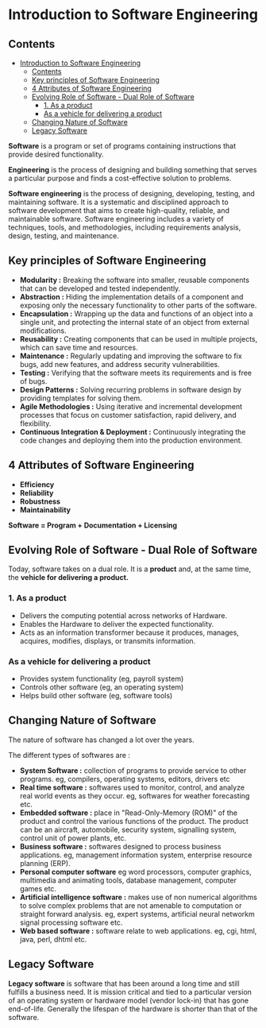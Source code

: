 # Introduction to Software Engineering

## Contents

- [Introduction to Software Engineering](#introduction-to-software-engineering)
  - [Contents](#contents)
  - [Key principles of Software Engineering](#key-principles-of-software-engineering)
  - [4 Attributes of Software Engineering](#4-attributes-of-software-engineering)
  - [Evolving Role of Software - Dual Role of Software](#evolving-role-of-software---dual-role-of-software)
    - [1. As a product](#1-as-a-product)
    - [As a vehicle for delivering a product](#as-a-vehicle-for-delivering-a-product)
  - [Changing Nature of Software](#changing-nature-of-software)
  - [Legacy Software](#legacy-software)

**Software** is a program or set of programs containing instructions that provide desired functionality.

**Engineering** is the process of designing and building something that serves a particular purpose and finds a cost-effective solution to problems.

**Software engineering** is the process of designing, developing, testing, and maintaining software. It is a systematic and disciplined approach to software development that aims to create high-quality, reliable, and maintainable software. Software engineering includes a variety of techniques, tools, and methodologies, including requirements analysis, design, testing, and maintenance.

## Key principles of Software Engineering

-   **Modularity :** Breaking the software into smaller, reusable components that can be developed and tested independently.
-   **Abstraction :** Hiding the implementation details of a component and exposing only the necessary functionality to other parts of the software.
-   **Encapsulation :** Wrapping up the data and functions of an object into a single unit, and protecting the internal state of an object from external modifications.
-   **Reusability :** Creating components that can be used in multiple projects, which can save time and resources.
-   **Maintenance :** Regularly updating and improving the software to fix bugs, add new features, and address security vulnerabilities.
-   **Testing :** Verifying that the software meets its requirements and is free of bugs.
-   **Design Patterns :** Solving recurring problems in software design by providing templates for solving them.
-   **Agile Methodologies :** Using iterative and incremental development processes that focus on customer satisfaction, rapid delivery, and flexibility.
-   **Continuous Integration & Deployment :** Continuously integrating the code changes and deploying them into the production environment.

## 4 Attributes of Software Engineering

-   **Efficiency**
-   **Reliability**
-   **Robustness**
-   **Maintainability**

**Software = Program + Documentation + Licensing**

## Evolving Role of Software - Dual Role of Software

Today, software takes on a dual role. It is a **product** and, at the same time, the **vehicle for delivering a product.**

### 1. As a product

-   Delivers the computing potential across networks of Hardware.
-   Enables the Hardware to deliver the expected functionality.
-   Acts as an information transformer because it produces, manages, acquires, modifies, displays, or transmits information.

### As a vehicle for delivering a product

-   Provides system functionality (eg, payroll system)
-   Controls other software (eg, an operating
    system)
-   Helps build other software (eg, software tools)

## Changing Nature of Software

The nature of software has changed a lot over the years.

The different types of softwares are :

-   **System Software :** collection of programs to provide service to other programs. eg, compilers, operating systems, editors, drivers etc
-   **Real time software :** softwares used to monitor, control, and analyze real world events as they occur. eg, softwares for weather forecasting etc.
-   **Embedded software :** place in "Read-Only-Memory (ROM)" of the product and control the various functions of the product. The product can be an aircraft, automobile, security system, signalling system, control unit of power plants, etc.
-   **Business software :** softwares designed to process business applications. eg, management information system, enterprise resource planning (ERP).
-   **Personal computer software** eg word processors, computer graphics, multimedia and animating tools, database management, computer games etc.
-   **Artificial intelligence software :** makes use of non numerical algorithms to solve complex problems that are not amenable to computation or straight forward analysis. eg, expert systems, artificial neural networkm signal processing software etc.
-   **Web based software :** software relate to web applications. eg, cgi, html, java, perl, dhtml etc.

## Legacy Software

**Legacy software** is software that has been around a long time and still fulfills a business need. It is mission critical and tied to a particular version of an operating system or hardware model (vendor lock-in) that has gone end-of-life. Generally the lifespan of the hardware is shorter than that of the software.
